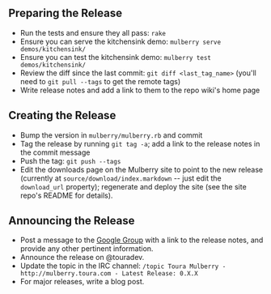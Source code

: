 ## Preparing the Release

- Run the tests and ensure they all pass: `rake`
- Ensure you can serve the kitchensink demo: `mulberry serve demos/kitchensink/`
- Ensure you can test the kitchensink demo: `mulberry test demos/kitchensink/`
- Review the diff since the last commit: `git diff <last_tag_name>` (you'll need to `git pull --tags` to get the remote tags)
- Write release notes and add a link to them to the repo wiki's home page

## Creating the Release
- Bump the version in `mulberry/mulberry.rb` and commit
- Tag the release by running `git tag -a`; add a link to the release notes in the commit message
- Push the tag: `git push --tags`
- Edit the downloads page on the Mulberry site to point to the new release (currently at `source/download/index.markdown` -- just edit the `download_url` property); regenerate and deploy the site (see the site repo's README for details).

## Announcing the Release
- Post a message to the [Google Group](https://groups.google.com/forum/#!forum/toura-mulberry) with a link to the release notes, and provide any other pertinent information.
- Announce the release on @touradev.
- Update the topic in the IRC channel: `/topic Toura Mulberry - http://mulberry.toura.com - Latest Release: 0.X.X`
- For major releases, write a blog post.